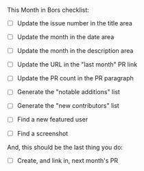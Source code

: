 This Month in Bors checklist:

- [ ] Update the issue number in the title area

- [ ] Update the month in the date area

- [ ] Update the month in the description area

- [ ] Update the URL in the "last month" PR link

- [ ] Update the PR count in the PR paragraph

- [ ] Generate the "notable additions" list

- [ ] Generate the "new contributors" list

- [ ] Find a new featured user

- [ ] Find a screenshot

And, this should be the last thing you do:

- [ ] Create, and link in, next month's PR
